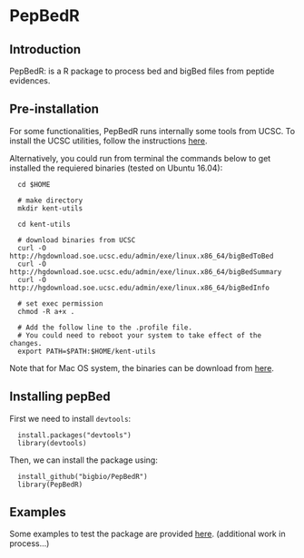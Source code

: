 # PepBedR

## Introduction

PepBedR: is a R package to process bed and bigBed files from peptide evidences.

## Pre-installation

For some functionalities, PepBedR runs internally some tools from UCSC. To install
the UCSC utilities, follow the instructions [here](https://github.com/ENCODE-DCC/kentUtils).

Alternatively, you could run from terminal the commands below to get installed 
the requiered binaries (tested on Ubuntu 16.04):

      cd $HOME
      
      # make directory
      mkdir kent-utils
      
      cd kent-utils
      
      # download binaries from UCSC
      curl -O http://hgdownload.soe.ucsc.edu/admin/exe/linux.x86_64/bigBedToBed
      curl -O http://hgdownload.soe.ucsc.edu/admin/exe/linux.x86_64/bigBedSummary
      curl -O http://hgdownload.soe.ucsc.edu/admin/exe/linux.x86_64/bigBedInfo
      
      # set exec permission
      chmod -R a+x .
      
      # Add the follow line to the .profile file. 
      # You could need to reboot your system to take effect of the changes.
      export PATH=$PATH:$HOME/kent-utils


Note that for Mac OS system, the binaries can be download from [here](http://hgdownload.soe.ucsc.edu/admin/exe/macOSX.x86_64/).

## Installing pepBed

First we need to install `devtools`:  

      install.packages("devtools")
      library(devtools)
   
Then, we can install the package using: 

      install_github("bigbio/PepBedR")
      library(PepBedR)


## Examples

Some examples to test the package are provided [here](https://github.com/bigbio/PepBedR/blob/master/docs/pepbed_examples_human.pdf). (additional work in process...)




